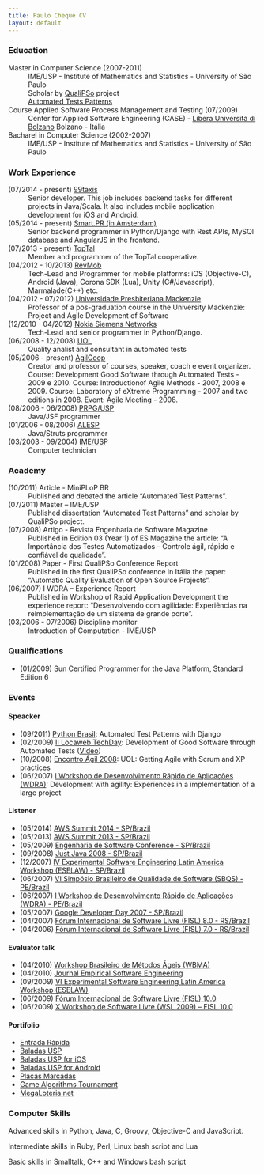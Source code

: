 ```yaml
---
title: Paulo Cheque CV
layout: default
---
```



<h3>
<a name="education" class="anchor" href="#education"><span class="octicon octicon-link"></span></a>Education</h3>

<dl>
  <dt>Master in Computer Science (2007-2011)</dt>
    <dd>
      IME/USP - Institute of Mathematics and Statistics - University of São Paulo<br/>
      Scholar by <a href="http://www.qualipso.org">QualiPSo</a> project<br/>
      <a href="http://www.teses.usp.br/teses/disponiveis/45/45134/tde-02042012-120707/pt-br.php">Automated Tests Patterns</a>
    </dd>

  <dt>Course Applied Software Process Management and Testing (07/2009)</dt>
    <dd>
      Center for Applied Software Engineering (CASE) - <a href="http://www.case.unibz.it">Libera Università di Bolzano</a>
      Bolzano - Itália
    </dd>

  <dt>Bacharel in Computer Science (2002-2007)</dt>
    <dd>
      IME/USP - Institute of Mathematics and Statistics - University of São Paulo
    </dd>
</dl>


<h3>
<a name="work-experience" class="anchor" href="#work-experience"><span class="octicon octicon-link"></span></a>Work Experience</h3>

<dl>
  <dt>(07/2014 - present) <a href="http://99taxis.com">99taxis</a></dt>
    <dd>
      Senior developer. This job includes backend tasks for different projects in Java/Scala. It also includes mobile application development for iOS and Android.
    </dd>

  <dt>(05/2014 - present) <a href="http://smart.pr">Smart.PR (in Amsterdam)</a></dt>
    <dd>
      Senior backend programmer in Python/Django with Rest APIs, MySQl database and AngularJS in the frontend.
    </dd>

  <dt>(07/2013 - present) <a href="http://www.toptal.com/resume/paulo-cheque">TopTal</a></dt>
    <dd>
      Member and programmer of the TopTal cooperative.
    </dd>

  <dt>(04/2012 - 10/2013) <a href="http://sdk.revmob.com">RevMob</a></dt>
    <dd>
      Tech-Lead and Programmer for mobile platforms: iOS (Objective-C), Android (Java), Corona SDK (Lua), Unity (C#/Javascript), Marmalade(C++) etc.
    </dd>

  <dt>(04/2012 - 07/2012) <a href="http://www.mackenzie.br">Universidade Presbiteriana Mackenzie</a></dt>
    <dd>
      Professor of a pos-graduation course in the University Mackenzie: Project and Agile Development of Software
    </dd>

  <dt>(12/2010 - 04/2012) <a href="http://www.nokiasiemensnetworks.com">Nokia Siemens Networks</a></dt>
    <dd>
      Tech-Lead and senior programmer in Python/Django.
    </dd>

  <dt>(06/2008 - 12/2008) <a href="http://www.uol.com.br">UOL</a></dt>
    <dd>
      Quality analist and consultant in automated tests
    </dd>

  <dt>(05/2006 - present) <a href="http://ccsl.ime.usp.br/agilcoop">AgilCoop</a></dt>
    <dd>
      Creator and professor of courses, speaker, coach e event organizer.
      Course: Development Good Software through Automated Tests - 2009 e 2010.
      Course: Introductionof Agile Methods - 2007, 2008 e 2009.
      Course: Laboratory of eXtreme Programming - 2007 and two editions in 2008.
      Event: Agile Meeting - 2008.
    </dd>

  <dt>(08/2006 - 06/2008) <a href="https://sistemas.usp.br/janus">PRPG/USP</a></dt>
    <dd>
      Java/JSF programmer
    </dd>

  <dt>(01/2006 - 08/2006) <a href="http://www.al.sp.gov.br">ALESP</a></dt>
    <dd>
      Java/Struts programmer
    </dd>

  <dt>(03/2003 - 09/2004) <a href="http://www.ime.usp.br">IME/USP</a></dt>
    <dd>
      Computer technician
    </dd>
</dl>


<h3>
<a name="academy" class="anchor" href="#academy"><span class="octicon octicon-link"></span></a>Academy</h3>

<dl>
  <dt>(10/2011) Article - MiniPLoP BR</dt>
    <dd>
      Published and debated the article “Automated Test Patterns”.
    </dd>

  <dt>(07/2011) Master – IME/USP</dt>
    <dd>
      Published dissertation “Automated Test Patterns” and scholar by QualiPSo project.
    </dd>

  <dt>(07/2008) Artigo - Revista Engenharia de Software Magazine</dt>
    <dd>
      Published in Edition 03 (Year 1) of ES Magazine the article: “A Importância dos Testes Automatizados – Controle ágil, rápido e confiável de qualidade”.
    </dd>

  <dt>(01/2008) Paper - First QualiPSo Conference Report</dt>
    <dd>
      Published in the first QualiPSo conference in Itália the paper: “Automatic Quality Evaluation of Open Source Projects”.
    </dd>

  <dt>(06/2007) I WDRA – Experience Report</dt>
    <dd>
      Published in Workshop of Rapid Application Development the experience report: “Desenvolvendo com agilidade: Experiências na reimplementação de um sistema de grande porte”.
    </dd>

  <dt>(03/2006 - 07/2006) Discipline monitor</dt>
    <dd>
      Introduction of Computation - IME/USP
    </dd>
</dl>


<h3>
<a name="qualifications" class="anchor" href="#qualifications"><span class="octicon octicon-link"></span></a>Qualifications</h3>

<ul>
  <li>(01/2009) Sun Certified Programmer for the Java Platform, Standard Edition 6</li>
</ul>


<h3>
<a name="events" class="anchor" href="#events"><span class="octicon octicon-link"></span></a>Events</h3>

<h4>Speacker</h4>

<ul>
  <li>(09/2011) <a href="http://www.python.org.br/wiki">Python Brasil</a>: Automated Test Patterns with Django</li>
  <li>(02/2009) <a href="http://blog.locaweb.com.br/">II Locaweb TechDay</a>: Development of Good Software through Automated Tests (<a href="http://vimeo.com/3621829">Video</a>)</li>
  <li>(10/2008) <a href="http://www.encontroagil.com.br/">Encontro Ágil 2008</a>: UOL: Getting Agile with Scrum and XP practices</li>
  <li>(06/2007) <a href="http://www.proqualiti.org.br/sbqs2007">I Workshop de Desenvolvimento Rápido de Aplicações (WDRA)</a>: Development with agility: Experiences in a implementation of a large project</li>
</ul>

<h4>Listener</h4>

<ul>
  <li>(05/2014) <a href="https://aws.amazon.com/pt/aws-summit-2014/sao-paulo/">AWS Summit 2014 - SP/Brazil</a></li>
  <li>(05/2013) <a href="https://aws.amazon.com">AWS Summit 2013 - SP/Brazil</a></li>
  <li>(05/2009) <a href="http://www.devmedia.com.br/es_conference">Engenharia de Software Conference - SP/Brazil</a></li>
  <li>(09/2008) <a href="http://www.sucesusp.org.br">Just Java 2008 - SP/Brazil</a></li>
  <li>(12/2007) <a href="http://web.unifacs.br/eselaw">IV Experimental Software Engineering Latin America Workshop (ESELAW) - SP/Brazil</a></li>
  <li>(06/2007) <a href="http://www.proqualiti.org.br/sbqs2007">VI Simpósio Brasileiro de Qualidade de Software (SBQS) - PE/Brazil</a></li>
  <li>(06/2007) <a href="http://www.proqualiti.org.br/sbqs2007">I Workshop de Desenvolvimento Rápido de Aplicações (WDRA) - PE/Brazil</a></li>
  <li>(05/2007) <a href="http://code.google.com/events/developerday/2007">Google Developer Day 2007 - SP/Brazil</a></li>
  <li>(04/2007) <a href="http://www.fisl.org.br">Fórum Internacional de Software Livre (FISL) 8.0 - RS/Brazil</a></li>
  <li>(04/2006) <a href="http://www.fisl.org.br">Fórum Internacional de Software Livre (FISL) 7.0 - RS/Brazil</a></li>
</ul>

<h4>Evaluator talk</h4>

<ul>
  <li>(04/2010) <a href="http://www.agilebrazil.com">Workshop Brasileiro de Métodos Ágeis (WBMA)</a></li>
  <li>(04/2010) <a href="http://www.csc2.ncsu.edu/conferences/esem">Journal Empirical Software Engineering</a></li>
  <li>(09/2009) <a href="http://www2.dc.ufscar.br/~eselaw09">VI Experimental Software Engineering Latin America Workshop (ESELAW)</a></li>
  <li>(06/2009) <a href="http://www.fisl.org.br">Fórum Internacional de Software Livre (FISL) 10.0</a></li>
  <li>(06/2009) <a href="http://www.fisl.org.br/10/www/wsl2009">X Workshop de Software Livre (WSL 2009) – FISL 10.0</a></li>
</ul>

<h4>Portifolio</h4>

<ul>
  <li><a href="http://entradarapida.com">Entrada Rápida</a></li>
  <li><a href="http://baladasusp.com">Baladas USP</a></li>
  <li><a href="https://itunes.apple.com/us/app/baladas-usp/id572314926?ls=1&mt=8">Baladas USP for iOS</a></li>
  <li><a href="https://play.google.com/store/apps/details?id=com.baladasusp">Baladas USP for Android</a></li>
  <li><a href="http://placasmarcadas.com">Placas Marcadas</a></li>
  <li><a href="http://gatournament.com">Game Algorithms Tournament</a></li>
  <li><a href="http://megaloteria.net">MegaLoteria.net</a></li>
</ul>


<h3>
<a name="computer-skills" class="anchor" href="#computer-skills"><span class="octicon octicon-link"></span></a>Computer Skills</h3>

<p>Advanced skills in Python, Java, C, Groovy, Objective-C and JavaScript.</p>
<p>Intermediate skills in Ruby, Perl, Linux bash script and Lua</p>
<p>Basic skills in Smalltalk, C++ and Windows bash script</p>



